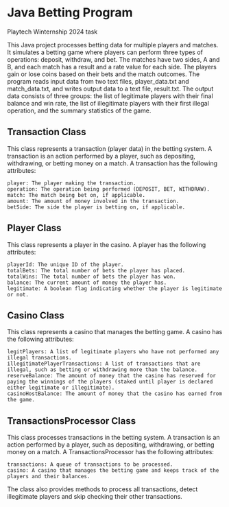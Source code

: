 
# Java Betting Program
Playtech Winternship 2024 task

This Java project processes betting data for multiple players and matches. It simulates a betting game where players can perform three types of operations: deposit, withdraw, and bet. The matches have two sides, A and B, and each match has a result and a rate value for each side. The players gain or lose coins based on their bets and the match outcomes. The program reads input data from two text files, player_data.txt and match_data.txt, and writes output data to a text file, result.txt. The output data consists of three groups: the list of legitimate players with their final balance and win rate, the list of illegitimate players with their first illegal operation, and the summary statistics of the game.

## Transaction Class

This class represents a transaction (player data) in the betting system. A transaction is an action performed by a player, such as depositing, withdrawing, or betting money on a match. A transaction has the following attributes:

    player: The player making the transaction.
    operation: The operation being performed (DEPOSIT, BET, WITHDRAW).
    match: The match being bet on, if applicable.
    amount: The amount of money involved in the transaction.
    betSide: The side the player is betting on, if applicable.

## Player Class

This class represents a player in the casino. A player has the following attributes:

    playerId: The unique ID of the player.
    totalBets: The total number of bets the player has placed.
    totalWins: The total number of bets the player has won.
    balance: The current amount of money the player has.
    legitimate: A boolean flag indicating whether the player is legitimate or not.

## Casino Class

This class represents a casino that manages the betting game. A casino has the following attributes:

    legitPlayers: A list of legitimate players who have not performed any illegal transactions.
    illegitimatePlayerTransactions: A list of transactions that are illegal, such as betting or withdrawing more than the balance.
    reserveBalance: The amount of money that the casino has reserved for paying the winnings of the players (staked until player is declared either legitimate or illegitimate).
    casinoHostBalance: The amount of money that the casino has earned from the game.

## TransactionsProcessor Class

This class processes transactions in the betting system. A transaction is an action performed by a player, such as depositing, withdrawing, or betting money on a match. A TransactionsProcessor has the following attributes:

    transactions: A queue of transactions to be processed.
    casino: A casino that manages the betting game and keeps track of the players and their balances.

The class also provides methods to process all transactions, detect illegitimate players and skip checking their other transactions.
